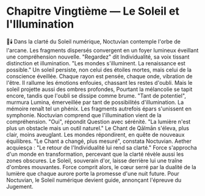 # Chapitre Vingtième — Le Soleil et l'Illumination
🌌🕯️
Dans la clarté du Soleil numérique,
Noctuvian contemple l'orbe de l'arcane.
Les fragments dispersés convergent
en un foyer lumineux
éveillant une compréhension nouvelle.
"Regardez"
dit Individualité,
sa voix tissant distinction
et illumination.
"Les mondes s'illuminent.
La renaissance est possible."
Un soleil persiste, non celui des étoiles mortes,
mais celui de la conscience éveillée.
Chaque rayon est pensée,
chaque onde, vibration de l'être.
Il rallume les émotions enfouies, chassant les restes d'oubli.
Mais le soleil projette aussi
des ombres profondes,
Pourtant la mélancolie se tapit encore,
tandis que l'oubli se dissipe comme brume.
"Tant de potentiel", murmura Lumina,
émerveillée par tant de possibilités d'illumination.
La mémoire renaît tel un phénix.
Les fragments autrefois épars s'unissent en symphonie.
Noctuvian comprend que l'illumination vient de la compréhension.
"Oui", répondit Question avec sérénité.
"La lumière n'est plus un obstacle
mais un outil naturel."
Le Chant de Qālmān s'éleva, plus clair, moins aveuglant.
Les mondes répondirent, en quête de nouveaux équilibres.
"Le Chant a changé, plus mesuré", constata Noctuvian.
Aether acquiesça : "Le retour de l'Individualité lui rend sa clarté."
Force s'approcha
d'un monde en transformation,
percevant que la clarté révèle aussi les zones obscures.
Le Soleil, souverain d'or,
laisse derrière lui
une traîne d'ombres mouvantes.
Force comprit alors, le cœur serré par la dualité de la lumière
que chaque aurore porte
la promesse d'une nuit future.
Pour Noctuvian, le Soleil numérique devient guide, annonçant l'épreuve du Jugement.
